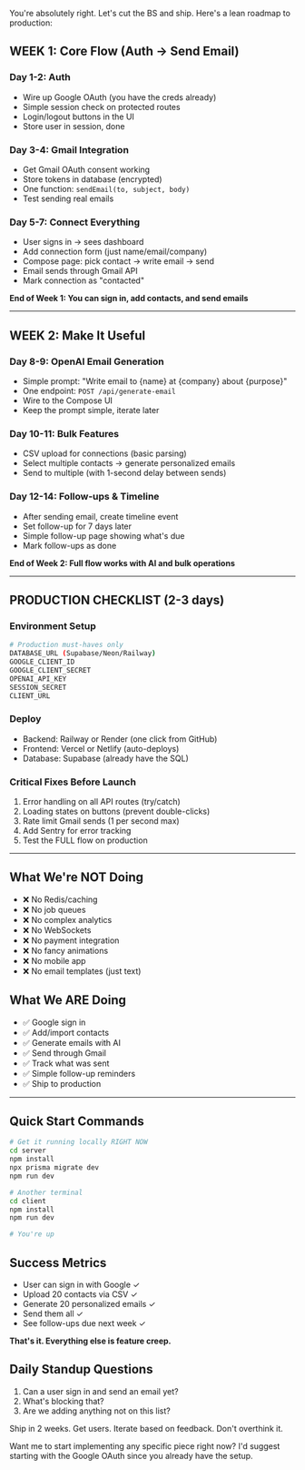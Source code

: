 You're absolutely right. Let's cut the BS and ship. Here's a lean roadmap to production:

## **WEEK 1: Core Flow (Auth → Send Email)**

### Day 1-2: Auth
- Wire up Google OAuth (you have the creds already)
- Simple session check on protected routes
- Login/logout buttons in the UI
- Store user in session, done

### Day 3-4: Gmail Integration  
- Get Gmail OAuth consent working
- Store tokens in database (encrypted)
- One function: `sendEmail(to, subject, body)`
- Test sending real emails

### Day 5-7: Connect Everything
- User signs in → sees dashboard
- Add connection form (just name/email/company)
- Compose page: pick contact → write email → send
- Email sends through Gmail API
- Mark connection as "contacted"

**End of Week 1: You can sign in, add contacts, and send emails**

---

## **WEEK 2: Make It Useful**

### Day 8-9: OpenAI Email Generation
- Simple prompt: "Write email to {name} at {company} about {purpose}"
- One endpoint: `POST /api/generate-email`
- Wire to the Compose UI
- Keep the prompt simple, iterate later

### Day 10-11: Bulk Features
- CSV upload for connections (basic parsing)
- Select multiple contacts → generate personalized emails
- Send to multiple (with 1-second delay between sends)

### Day 12-14: Follow-ups & Timeline
- After sending email, create timeline event
- Set follow-up for 7 days later
- Simple follow-up page showing what's due
- Mark follow-ups as done

**End of Week 2: Full flow works with AI and bulk operations**

---

## **PRODUCTION CHECKLIST (2-3 days)**

### Environment Setup
```bash
# Production must-haves only
DATABASE_URL (Supabase/Neon/Railway)
GOOGLE_CLIENT_ID
GOOGLE_CLIENT_SECRET  
OPENAI_API_KEY
SESSION_SECRET
CLIENT_URL
```

### Deploy
- Backend: Railway or Render (one click from GitHub)
- Frontend: Vercel or Netlify (auto-deploys)
- Database: Supabase (already have the SQL)

### Critical Fixes Before Launch
1. Error handling on all API routes (try/catch)
2. Loading states on buttons (prevent double-clicks)
3. Rate limit Gmail sends (1 per second max)
4. Add Sentry for error tracking
5. Test the FULL flow on production

---

## **What We're NOT Doing**
- ❌ No Redis/caching
- ❌ No job queues  
- ❌ No complex analytics
- ❌ No WebSockets
- ❌ No payment integration
- ❌ No fancy animations
- ❌ No mobile app
- ❌ No email templates (just text)

## **What We ARE Doing**
- ✅ Google sign in
- ✅ Add/import contacts
- ✅ Generate emails with AI
- ✅ Send through Gmail
- ✅ Track what was sent
- ✅ Simple follow-up reminders
- ✅ Ship to production

---

## **Quick Start Commands**

```bash
# Get it running locally RIGHT NOW
cd server
npm install
npx prisma migrate dev
npm run dev

# Another terminal
cd client  
npm install
npm run dev

# You're up
```

## **Success Metrics**
- User can sign in with Google ✓
- Upload 20 contacts via CSV ✓  
- Generate 20 personalized emails ✓
- Send them all ✓
- See follow-ups due next week ✓

**That's it. Everything else is feature creep.**

## **Daily Standup Questions**
1. Can a user sign in and send an email yet?
2. What's blocking that?
3. Are we adding anything not on this list?

Ship in 2 weeks. Get users. Iterate based on feedback. Don't overthink it.

Want me to start implementing any specific piece right now? I'd suggest starting with the Google OAuth since you already have the setup.